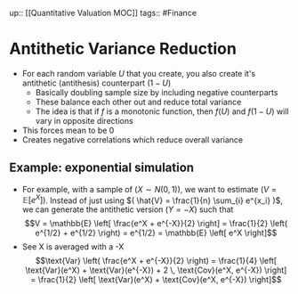 up:: [[Quantitative Valuation MOC]]
tags:: #Finance  
# Antithetic Variance Reduction
- For each random variable $U$ that you create, you also create it's antithetic (antithesis) counterpart $(1-U)$
	- Basically doubling sample size by including negative counterparts
	- These balance each other out and reduce total variance
	- The idea is that if $f$ is a monotonic function, then $f(U)$ and $f(1-U)$ will vary in opposite directions
- This forces mean to be 0
- Creates negative correlations which reduce overall variance
## Example: exponential simulation
- For example, with a sample of $( X \sim N(0, 1) )$, we want to estimate $( V = \mathbb{E} \left[ e^X \right] )$. Instead of just using $( \hat{V} = \frac{1}{n} \sum_{i} e^{x_i} )$, we can generate the antithetic version $( Y = -X )$ such that
$$V = \mathbb{E} \left[ \frac{e^X + e^{-X}}{2} \right] = \frac{1}{2} \left( e^{1/2} + e^{1/2} \right) = e^{1/2} = \mathbb{E} \left[ e^X \right]$$
- See X is averaged with a -X
  $$\text{Var} \left( \frac{e^X + e^{-X}}{2} \right) = \frac{1}{4} \left[ \text{Var}(e^X) + \text{Var}(e^{-X}) + 2 \, \text{Cov}(e^X, e^{-X}) \right] = \frac{1}{2} \left[ \text{Var}(e^X) + \text{Cov}(e^X, e^{-X}) \right]$$
  
